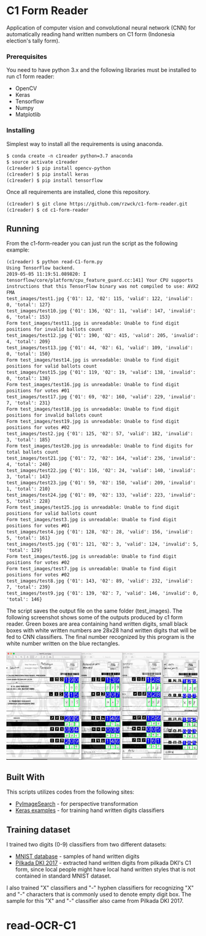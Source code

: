 # C1 Form Reader 

Application of computer vision and convolutional neural network (CNN) for automatically reading hand written numbers on C1 form (Indonesia election's tally form).

### Prerequisites

You need to have python 3.x and the following libraries must be installed to run c1 form reader:

* OpenCV
* Keras
* Tensorflow
* Numpy
* Matplotlib


### Installing

Simplest way to install all the requirements is using anaconda.

```
$ conda create -n c1reader python=3.7 anaconda
$ source activate c1reader
(c1reader) $ pip install opencv-python
(c1reader) $ pip install keras
(c1reader) $ pip install tensorflow
```

Once all requirements are installed, clone this repository.

```
(c1reader) $ git clone https://github.com/rzwck/c1-form-reader.git
(c1reader) $ cd c1-form-reader
```

## Running

From the c1-form-reader you can just run the script as the following example:

```
(c1reader) $ python read-C1-form.py
Using TensorFlow backend.
2019-05-05 11:19:51.089820: I tensorflow/core/platform/cpu_feature_guard.cc:141] Your CPU supports instructions that this TensorFlow binary was not compiled to use: AVX2 FMA
test_images/test1.jpg {'01': 12, '02': 115, 'valid': 122, 'invalid': 0, 'total': 127}
test_images/test10.jpg {'01': 136, '02': 11, 'valid': 147, 'invalid': 6, 'total': 153}
Form test_images/test11.jpg is unreadable: Unable to find digit positions for invalid ballots count
test_images/test12.jpg {'01': 190, '02': 415, 'valid': 205, 'invalid': 4, 'total': 209}
test_images/test13.jpg {'01': 44, '02': 61, 'valid': 109, 'invalid': 0, 'total': 150}
Form test_images/test14.jpg is unreadable: Unable to find digit positions for valid ballots count
test_images/test15.jpg {'01': 119, '02': 19, 'valid': 138, 'invalid': 0, 'total': 138}
Form test_images/test16.jpg is unreadable: Unable to find digit positions for votes #01
test_images/test17.jpg {'01': 69, '02': 160, 'valid': 229, 'invalid': 7, 'total': 231}
Form test_images/test18.jpg is unreadable: Unable to find digit positions for invalid ballots count
Form test_images/test19.jpg is unreadable: Unable to find digit positions for votes #02
test_images/test2.jpg {'01': 125, '02': 57, 'valid': 182, 'invalid': 3, 'total': 185}
Form test_images/test20.jpg is unreadable: Unable to find digits for total ballots count
test_images/test21.jpg {'01': 72, '02': 164, 'valid': 236, 'invalid': 4, 'total': 240}
test_images/test22.jpg {'01': 116, '02': 24, 'valid': 140, 'invalid': 3, 'total': 143}
test_images/test23.jpg {'01': 59, '02': 150, 'valid': 209, 'invalid': 1, 'total': 210}
test_images/test24.jpg {'01': 89, '02': 133, 'valid': 223, 'invalid': 5, 'total': 228}
Form test_images/test25.jpg is unreadable: Unable to find digit positions for valid ballots count
Form test_images/test3.jpg is unreadable: Unable to find digit positions for votes #01
test_images/test4.jpg {'01': 128, '02': 28, 'valid': 156, 'invalid': 5, 'total': 161}
test_images/test5.jpg {'01': 121, '02': 3, 'valid': 124, 'invalid': 5, 'total': 129}
Form test_images/test6.jpg is unreadable: Unable to find digit positions for votes #02
Form test_images/test7.jpg is unreadable: Unable to find digit positions for votes #02
test_images/test8.jpg {'01': 143, '02': 89, 'valid': 232, 'invalid': 7, 'total': 239}
test_images/test9.jpg {'01': 139, '02': 7, 'valid': 146, 'invalid': 0, 'total': 146}
```

The script saves the output file on the same folder (test_images). The following screenshot shows some of the outputs produced by c1 form reader.
Green boxes are area containing hand written digits, small black boxes with white written numbers are 28x28 hand written digits that will be fed to CNN classifiers.
The final number recognized by this program is the white number written on the blue rectangles.

![](/static/sample-outputs.png)

## Built With

This scripts utilizes codes from the following sites:
* [PyImageSearch](https://www.pyimagesearch.com/2014/08/25/4-point-opencv-getperspective-transform-example/) - for perspective transformation
* [Keras examples](https://maven.apache.org/) - for training hand written digits classifiers

## Training dataset

I trained two digits (0-9) classifiers from two different datasets:

* [MNIST database](http://yann.lecun.com/exdb/mnist/) - samples of hand written digits
* [Pilkada DKI 2017](https://pilkada2017.kpu.go.id) - extracted hand written digits from pilkada DKI's C1 form, since local people might have local hand written styles that is not contained in standard MNIST dataset.

I also trained "X" classifiers and "-" hyphen classifiers for recognizing "X" and "-" characters that is commonly used to denote empty digit box. The sample for this "X" and "-" classifier also came from Pilkada DKI 2017.


# read-OCR-C1
